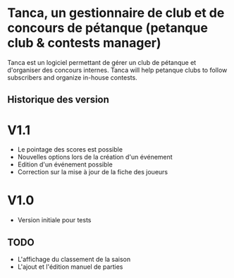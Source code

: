 # Tanca, un gestionnaire de club et de concours de pétanque (petanque club & contests manager)

Tanca est un logiciel permettant de gérer un club de pétanque et d'organiser des concours internes.
Tanca will help petanque clubs to follow subscribers and organize in-house contests.

## Historique des version

# V1.1

 - Le pointage des scores est possible
 - Nouvelles options lors de la création d'un événement
 - Edition d'un événement possible
 - Correction sur la mise à jour de la fiche des joueurs

# V1.0

 - Version initiale pour tests


## TODO

 - L'affichage du classement de la saison
 - L'ajout et l'édition manuel de parties
